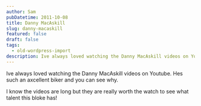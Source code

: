```yaml
---
author: Sam
pubDatetime: 2011-10-08
title: Danny MacAskill
slug: danny-macaskill
featured: false
draft: false
tags:
  - old-wordpress-import
description: Ive always loved watching the Danny MacAskill videos on Youtube Hes such an axcellent biker and you can see why
---
```


Ive always loved watching the Danny MacAskill videos on Youtube. Hes such an axcellent biker and you can see why. 

I know the videos are long but they are really worth the watch to see what talent this bloke has!
